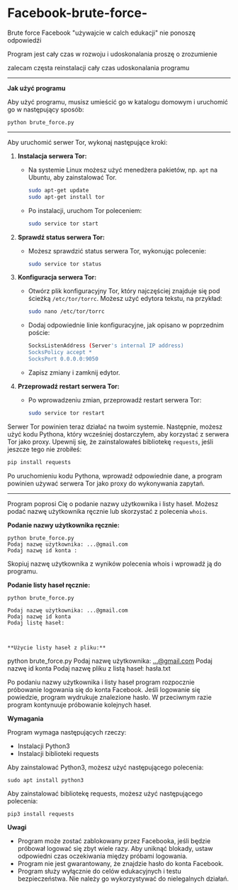 # Facebook-brute-force-
Brute force Facebook "używajcie w calch edukacji" nie ponoszę odpowiedźi

Program jest cały czas w rozwoju i udoskonalania proszę o zrozumienie 

zalecam częsta reinstalacji cały czas udoskonalania programu 
_____________________________________________
**Jak użyć programu**

Aby użyć programu, musisz umieścić go w katalogu domowym i uruchomić go w następujący sposób:

```
python brute_force.py
```

_____________________________________________
Aby uruchomić serwer Tor, wykonaj następujące kroki:

1. **Instalacja serwera Tor:**
   - Na systemie Linux możesz użyć menedżera pakietów, np. `apt` na Ubuntu, aby zainstalować Tor.

     ```bash
     sudo apt-get update
     sudo apt-get install tor
     ```

   - Po instalacji, uruchom Tor poleceniem:

     ```bash
     sudo service tor start
     ```

2. **Sprawdź status serwera Tor:**
   - Możesz sprawdzić status serwera Tor, wykonując polecenie:

     ```bash
     sudo service tor status
     ```

3. **Konfiguracja serwera Tor:**
   - Otwórz plik konfiguracyjny Tor, który najczęściej znajduje się pod ścieżką `/etc/tor/torrc`. Możesz użyć edytora tekstu, na przykład:

     ```bash
     sudo nano /etc/tor/torrc
     ```

   - Dodaj odpowiednie linie konfiguracyjne, jak opisano w poprzednim poście:

     ```bash
     SocksListenAddress (Server's internal IP address)
     SocksPolicy accept *
     SocksPort 0.0.0.0:9050
     ```

   - Zapisz zmiany i zamknij edytor.

4. **Przeprowadź restart serwera Tor:**
   - Po wprowadzeniu zmian, przeprowadź restart serwera Tor:

     ```bash
     sudo service tor restart
     ```

Serwer Tor powinien teraz działać na twoim systemie. Następnie, możesz użyć kodu Pythona, który wcześniej dostarczyłem, aby korzystać z serwera Tor jako proxy. Upewnij się, że zainstalowałeś bibliotekę `requests`, jeśli jeszcze tego nie zrobiłeś:

```bash
pip install requests
```

Po uruchomieniu kodu Pythona, wprowadź odpowiednie dane, a program powinien używać serwera Tor jako proxy do wykonywania zapytań.
_____________________________________________

Program poprosi Cię o podanie nazwy użytkownika i listy haseł. Możesz podać nazwę użytkownika ręcznie lub skorzystać z polecenia `whois`.

**Podanie nazwy użytkownika ręcznie:**

```
python brute_force.py
Podaj nazwę użytkownika: ...@gmail.com
Podaj nazwę id konta : 
```

Skopiuj nazwę użytkownika z wyników polecenia whois i wprowadź ją do programu.

**Podanie listy haseł ręcznie:**

```
python brute_force.py

Podaj nazwę użytkownika: ...@gmail.com
Podaj nazwę id konta
Podaj listę haseł:



**Użycie listy haseł z pliku:**

```
python brute_force.py
Podaj nazwę użytkownika: ...@gmail.com
Podaj nazwę id konta
Podaj nazwę pliku z listą haseł: hasła.txt


Po podaniu nazwy użytkownika i listy haseł program rozpocznie próbowanie logowania się do konta Facebook. Jeśli logowanie się powiedzie, program wydrukuje znalezione hasło. W przeciwnym razie program kontynuuje próbowanie kolejnych haseł.

**Wymagania**

Program wymaga następujących rzeczy:

* Instalacji Python3
* Instalacji biblioteki requests

Aby zainstalować Python3, możesz użyć następującego polecenia:

```
sudo apt install python3
```

Aby zainstalować bibliotekę requests, możesz użyć następującego polecenia:

```
pip3 install requests
```

**Uwagi**

* Program może zostać zablokowany przez Facebooka, jeśli będzie próbował logować się zbyt wiele razy. Aby uniknąć blokady, ustaw odpowiedni czas oczekiwania między próbami logowania.
* Program nie jest gwarantowany, że znajdzie hasło do konta Facebook.
* Program służy wyłącznie do celów edukacyjnych i testu bezpieczeństwa. Nie należy go wykorzystywać do nielegalnych działań.
